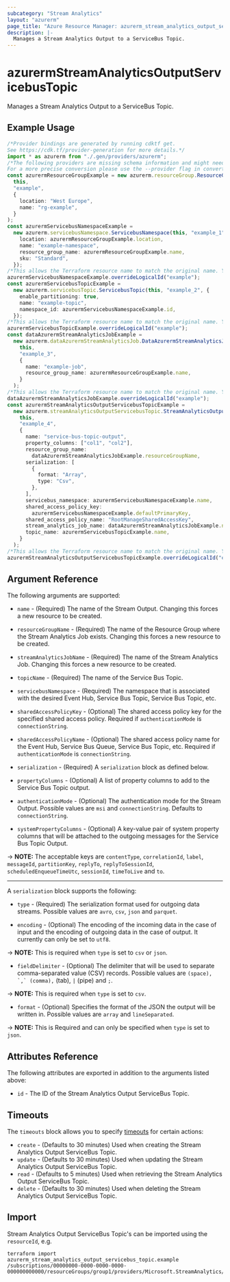 ```yaml
---
subcategory: "Stream Analytics"
layout: "azurerm"
page_title: "Azure Resource Manager: azurerm_stream_analytics_output_servicebus_topic"
description: |-
  Manages a Stream Analytics Output to a ServiceBus Topic.
---
```


# azurermStreamAnalyticsOutputServicebusTopic

Manages a Stream Analytics Output to a ServiceBus Topic.

## Example Usage

```typescript
/*Provider bindings are generated by running cdktf get.
See https://cdk.tf/provider-generation for more details.*/
import * as azurerm from "./.gen/providers/azurerm";
/*The following providers are missing schema information and might need manual adjustments to synthesize correctly: azurerm.
For a more precise conversion please use the --provider flag in convert.*/
const azurermResourceGroupExample = new azurerm.resourceGroup.ResourceGroup(
  this,
  "example",
  {
    location: "West Europe",
    name: "rg-example",
  }
);
const azurermServicebusNamespaceExample =
  new azurerm.servicebusNamespace.ServicebusNamespace(this, "example_1", {
    location: azurermResourceGroupExample.location,
    name: "example-namespace",
    resource_group_name: azurermResourceGroupExample.name,
    sku: "Standard",
  });
/*This allows the Terraform resource name to match the original name. You can remove the call if you don't need them to match.*/
azurermServicebusNamespaceExample.overrideLogicalId("example");
const azurermServicebusTopicExample =
  new azurerm.servicebusTopic.ServicebusTopic(this, "example_2", {
    enable_partitioning: true,
    name: "example-topic",
    namespace_id: azurermServicebusNamespaceExample.id,
  });
/*This allows the Terraform resource name to match the original name. You can remove the call if you don't need them to match.*/
azurermServicebusTopicExample.overrideLogicalId("example");
const dataAzurermStreamAnalyticsJobExample =
  new azurerm.dataAzurermStreamAnalyticsJob.DataAzurermStreamAnalyticsJob(
    this,
    "example_3",
    {
      name: "example-job",
      resource_group_name: azurermResourceGroupExample.name,
    }
  );
/*This allows the Terraform resource name to match the original name. You can remove the call if you don't need them to match.*/
dataAzurermStreamAnalyticsJobExample.overrideLogicalId("example");
const azurermStreamAnalyticsOutputServicebusTopicExample =
  new azurerm.streamAnalyticsOutputServicebusTopic.StreamAnalyticsOutputServicebusTopic(
    this,
    "example_4",
    {
      name: "service-bus-topic-output",
      property_columns: ["col1", "col2"],
      resource_group_name:
        dataAzurermStreamAnalyticsJobExample.resourceGroupName,
      serialization: [
        {
          format: "Array",
          type: "Csv",
        },
      ],
      servicebus_namespace: azurermServicebusNamespaceExample.name,
      shared_access_policy_key:
        azurermServicebusNamespaceExample.defaultPrimaryKey,
      shared_access_policy_name: "RootManageSharedAccessKey",
      stream_analytics_job_name: dataAzurermStreamAnalyticsJobExample.name,
      topic_name: azurermServicebusTopicExample.name,
    }
  );
/*This allows the Terraform resource name to match the original name. You can remove the call if you don't need them to match.*/
azurermStreamAnalyticsOutputServicebusTopicExample.overrideLogicalId("example");

```

## Argument Reference

The following arguments are supported:

*   `name` - (Required) The name of the Stream Output. Changing this forces a new resource to be created.

*   `resourceGroupName` - (Required) The name of the Resource Group where the Stream Analytics Job exists. Changing this forces a new resource to be created.

*   `streamAnalyticsJobName` - (Required) The name of the Stream Analytics Job. Changing this forces a new resource to be created.

*   `topicName` - (Required) The name of the Service Bus Topic.

*   `servicebusNamespace` - (Required) The namespace that is associated with the desired Event Hub, Service Bus Topic, Service Bus Topic, etc.

*   `sharedAccessPolicyKey` - (Optional) The shared access policy key for the specified shared access policy. Required if `authenticationMode` is `connectionString`.

*   `sharedAccessPolicyName` - (Optional) The shared access policy name for the Event Hub, Service Bus Queue, Service Bus Topic, etc. Required if `authenticationMode` is `connectionString`.

*   `serialization` - (Required) A `serialization` block as defined below.

*   `propertyColumns` - (Optional) A list of property columns to add to the Service Bus Topic output.

*   `authenticationMode` - (Optional) The authentication mode for the Stream Output. Possible values are `msi` and `connectionString`. Defaults to `connectionString`.

*   `systemPropertyColumns` - (Optional) A key-value pair of system property columns that will be attached to the outgoing messages for the Service Bus Topic Output.

\-> **NOTE:** The acceptable keys are `contentType`, `correlationId`, `label`, `messageId`, `partitionKey`, `replyTo`, `replyToSessionId`, `scheduledEnqueueTimeUtc`, `sessionId`, `timeToLive` and `to`.

***

A `serialization` block supports the following:

*   `type` - (Required) The serialization format used for outgoing data streams. Possible values are `avro`, `csv`, `json` and `parquet`.

*   `encoding` - (Optional) The encoding of the incoming data in the case of input and the encoding of outgoing data in the case of output. It currently can only be set to `utf8`.

\-> **NOTE:** This is required when `type` is set to `csv` or `json`.

* `fieldDelimiter` - (Optional) The delimiter that will be used to separate comma-separated value (CSV) records. Possible values are `` (space), `,` (comma), `` (tab), `|` (pipe) and `;`.

\-> **NOTE:** This is required when `type` is set to `csv`.

* `format` - (Optional) Specifies the format of the JSON the output will be written in. Possible values are `array` and `lineSeparated`.

\-> **NOTE:** This is Required and can only be specified when `type` is set to `json`.

## Attributes Reference

The following attributes are exported in addition to the arguments listed above:

* `id` - The ID of the Stream Analytics Output ServiceBus Topic.

## Timeouts

The `timeouts` block allows you to specify [timeouts](https://www.terraform.io/language/resources/syntax#operation-timeouts) for certain actions:

* `create` - (Defaults to 30 minutes) Used when creating the Stream Analytics Output ServiceBus Topic.
* `update` - (Defaults to 30 minutes) Used when updating the Stream Analytics Output ServiceBus Topic.
* `read` - (Defaults to 5 minutes) Used when retrieving the Stream Analytics Output ServiceBus Topic.
* `delete` - (Defaults to 30 minutes) Used when deleting the Stream Analytics Output ServiceBus Topic.

## Import

Stream Analytics Output ServiceBus Topic's can be imported using the `resourceId`, e.g.

```console
terraform import azurerm_stream_analytics_output_servicebus_topic.example /subscriptions/00000000-0000-0000-0000-000000000000/resourceGroups/group1/providers/Microsoft.StreamAnalytics/streamingJobs/job1/outputs/output1
```
